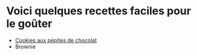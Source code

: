 # Voici quelques recettes faciles pour le goûter 

* [Cookies aux pépites de chocolat](https://github.com/AlixHocquet/Snack-Time/blob/15204e0faaebb3738062d24d70df98bf39e1f4b5/Cookies%20aux%20p%C3%A9pites%20de%20chocolat.com)
* Brownie

